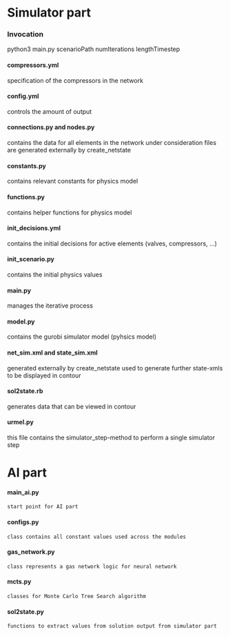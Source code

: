 # Simulator part
### Invocation
python3 main.py scenarioPath numIterations lengthTimestep

#### compressors.yml
specification of the compressors in the network

#### config.yml
  controls the amount of output

#### connections.py and nodes.py
  contains the data for all elements in the network under consideration
  files are generated externally by create_netstate

#### constants.py
  contains relevant constants for physics model

#### functions.py
  contains helper functions for physics model

#### init_decisions.yml
  contains the initial decisions for active elements (valves, compressors, ...)

#### init_scenario.py
  contains the initial physics values

#### main.py
  manages the iterative process

#### model.py
  contains the gurobi simulator model (pyhsics model)

#### net_sim.xml and state_sim.xml
  generated externally by create_netstate
  used to generate further state-xmls to be displayed in contour

#### sol2state.rb
  generates data that can be viewed in contour

#### urmel.py
  this file contains the simulator_step-method to perform a single simulator step

# AI part

#### main_ai.py
    start point for AI part
#### configs.py
    class contains all constant values used across the modules
#### gas_network.py
    class represents a gas network logic for neural network
#### mcts.py
    classes for Monte Carlo Tree Search algorithm
#### sol2state.py
    functions to extract values from solution output from simulator part
